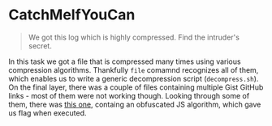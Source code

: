 # CatchMeIfYouCan

> We got this log which is highly compressed. Find the intruder's secret.

In this task we got a file that is compressed many times using various compression algorithms. Thankfully `file` comamnd
recognizes all of them, which enables us to write a generic decompression script (`decompress.sh`). On the final layer,
there was a couple of files containing multiple Gist GitHub links - most of them were not working though. Looking through 
some of them, there was [this one](https://gist.github.com/anonymous/ac2ce167c3d2c1170efe), containg an obfuscated JS algorithm, which gave us flag when executed.
